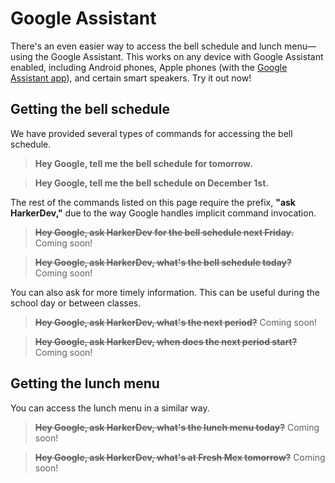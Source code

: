 # Google Assistant

There's an even easier way to access the bell schedule and lunch menu—using the Google Assistant. This works on any device with Google Assistant enabled, including Android phones, Apple phones (with the [Google Assistant app](https://itunes.apple.com/us/app/google-assistant/id1220976145)), and certain smart speakers. Try it out now!

## Getting the bell schedule

We have provided several types of commands for accessing the bell schedule.

> **Hey Google, tell me the bell schedule for tomorrow.**

> **Hey Google, tell me the bell schedule on December 1st.**

The rest of the commands listed on this page require the prefix, **"ask HarkerDev,"** due to the way Google handles implicit command invocation.

> **~~Hey Google, ask HarkerDev for the bell schedule next Friday.~~** Coming soon!

> **~~Hey Google, ask HarkerDev, what's the bell schedule today?~~** Coming soon!

You can also ask for more timely information. This can be useful during the school day or between classes.

> **~~Hey Google, ask HarkerDev, what's the next period?~~** Coming soon!

> **~~Hey Google, ask HarkerDev, when does the next period start?~~** Coming soon!

## Getting the lunch menu

You can access the lunch menu in a similar way.

> **~~Hey Google, ask HarkerDev, what's the lunch menu today?~~** Coming soon!

> **~~Hey Google, ask HarkerDev, what's at Fresh Mex tomorrow?~~** Coming soon!